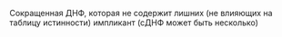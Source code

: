 Сокращенная ДНФ, которая не содержит лишних (не влияющих на таблицу истинности) импликант (сДНФ может быть несколько)